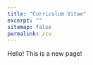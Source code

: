 ```yaml
---
title: "Curriculum Vitae"
excerpt: ""
sitemap: false
permalink: /cv
---
```


<!-- # Hello! -->
Hello! 
This is a new page!

